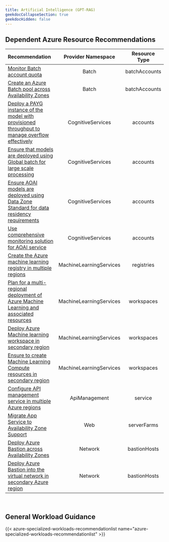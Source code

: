 ```yaml
---
title: Artificial Intelligence (GPT-RAG)
geekdocCollapseSection: true
geekdocHidden: false
---
```


## Dependent Azure Resource Recommendations

| Recommendation                                                                                                                                                                                                                                                                              | Provider Namespace | Resource Type |
| :------------------------------------------------------------------------------------------------------------------------------------------------------------------------------------------------------------------------------------------------------------------------------------------ | :----------------: | :-----------: |
| [Monitor Batch account quota](../../../Azure-Proactive-Resiliency-Library-v2/azure-resources/Batch/batchAccounts/#monitor-batch-account-quota)                                                                                                                                              |       Batch        | batchAccounts |
| [Create an Azure Batch pool across Availability Zones](../../../Azure-Proactive-Resiliency-Library-v2/azure-resources/Batch/batchAccounts/#create-an-azure-batch-pool-across-availability-zones)                                                                                            |       Batch        | batchAccounts |
| [Deploy a PAYG instance of the model with provisioned throughput to manage overflow effectively](../../../Azure-Proactive-Resiliency-Library-v2/azure-resources/CognitiveServices/accounts/#deploy-a-PAYG-instance-of-the-model-with-provisioned-throughput-to-manage-overflow-effectively) | CognitiveServices  |   accounts    |
| [Ensure that models are deployed using Global batch for large scale processing](../../../Azure-Proactive-Resiliency-Library-v2/azure-resources/CognitiveServices/accounts/#ensure-that-models-are-deployed-using-global-batch-for-large-scale-processing)                                   | CognitiveServices  |   accounts    |
| [Ensure AOAI models are deployed using Data Zone Standard for data residency requirements](../../../Azure-Proactive-Resiliency-Library-v2/azure-resources/CognitiveServices/accounts/#ensure-aoai-models-are-deployed-using-data-zone-standard-for-data-residency-requirements)             | CognitiveServices  |   accounts    |
| [Use comprehensive monitoring solution for AOAI service](../../../Azure-Proactive-Resiliency-Library-v2/azure-resources/CognitiveServices/accounts/#Use-comprehensive-monitoring-solution-for-AOAI-service)             | CognitiveServices  |   accounts    |
| [Create the Azure machine learning registry in multiple regions](../../../Azure-Proactive-Resiliency-Library-v2/azure-resources/MachineLearningServices/registries/#create-the-azure-machine-learning-registry-in-multiple-regions)             | MachineLearningServices  |   registries    |
| [Plan for a multi-regional deployment of Azure Machine Learning and associated resources](../../../Azure-Proactive-Resiliency-Library-v2/azure-resources/MachineLearningServices/workspaces/#plan-for-a-multi-regional-deployment-of-azure-machine-learning-and-associated-resources)             | MachineLearningServices  |   workspaces    |
| [Deploy Azure Machine learning workspace in secondary region](../../../Azure-Proactive-Resiliency-Library-v2/azure-resources/MachineLearningServices/workspaces/#deploy-azure-machine-learning-workspace-in-secondary-region)             | MachineLearningServices  |   workspaces    |
| [Ensure to create Machine Learning Compute resources in secondary region](../../../Azure-Proactive-Resiliency-Library-v2/azure-resources/MachineLearningServices/workspaces/#ensure-to-create-machine-learning-compute-resources-in-secondary-region)             | MachineLearningServices  |   workspaces    |
| [Configure API management service in multiple Azure regions](../../../Azure-Proactive-Resiliency-Library-v2/azure-resources/ApiManagement/service/#configure-api-management-service-in-multiple-azure-regions)             | ApiManagement  |   service    |
| [Migrate App Service to Availability Zone Support](../../../Azure-Proactive-Resiliency-Library-v2/azure-resources/Web/serverFarms/#migrate-app-service-to-availability-zone-support)             | Web            | serverFarms  |
| [Deploy Azure Bastion across Availability Zones](../../../Azure-Proactive-Resiliency-Library-v2/azure-resources/Network/bastionHosts/#deploy-azure-bastion-across-availability-zones)             | Network  |   bastionHosts    |
| [Deploy Azure Bastion into the virtual network in secondary Azure region](../../../Azure-Proactive-Resiliency-Library-v2/azure-resources/Network/bastionHosts/#deploy-azure-bastion-into-the-virtual-network-in-secondary-azure-region)             | Network  |   bastionHosts    |

<br>

## General Workload Guidance

{{< azure-specialized-workloads-recommendationlist name="azure-specialized-workloads-recommendationlist" >}}
